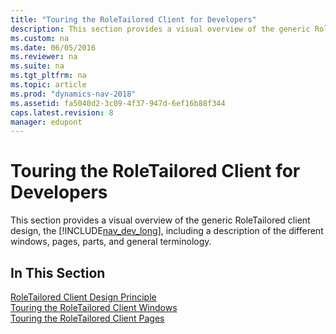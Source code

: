 ```yaml
---
title: "Touring the RoleTailored Client for Developers"
description: This section provides a visual overview of the generic RoleTailored client design, the Microsoft Dynamics NAV Development Environment.
ms.custom: na
ms.date: 06/05/2016
ms.reviewer: na
ms.suite: na
ms.tgt_pltfrm: na
ms.topic: article
ms.prod: "dynamics-nav-2018"
ms.assetid: fa5040d2-3c09-4f37-947d-6ef16b88f344
caps.latest.revision: 8
manager: edupont
---
```

# Touring the RoleTailored Client for Developers
This section provides a visual overview of the generic RoleTailored client design, the [!INCLUDE[nav_dev_long](includes/nav_dev_long_md.md)], including a description of the different windows, pages, parts, and general terminology.  
  
## In This Section  
 [RoleTailored Client Design Principle](RoleTailored-Client-Design-Principle.md)  
  [Touring the RoleTailored Client Windows](Touring-the-RoleTailored-Client-Windows.md)  
  [Touring the RoleTailored Client Pages](Touring-the-RoleTailored-Client-Pages.md)
